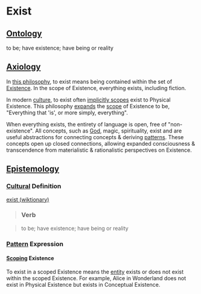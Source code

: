# Exist

## [Ontology](./ontology.md)

to be; have existence; have being or reality

## [Axiology](./axiology.md)

In [this philosophy](./this-philosophy.md), to exist means being contained within the set of [Existence](./existence.md). In the scope of Existence, everything exists, including fiction.

In modern [culture](./culture.md), to exist often [implicitly scopes](./implicit-scope.md) exist to Physical Existence. This philosophy [expands](./expanding-consciousness.md) the [scope](./scope) of Existence to be, "Everything that 'is', or more simply, everything".

When everything exists, the entirety of language is open, free of "non-existence". All concepts, such as [God](./god.md), magic, spirituality, exist and are useful abstractions for connecting concepts & deriving [patterns](./pattern.md). These concepts open up closed connections, allowing expanded consciousness & transcendence from materialistic & rationalistic perspectives on Existence.

## [Epistemology](./epistemology.md)

### [Cultural](./culture.md) Definition

<a href="http://en.wiktionary.org/wiki/exist" target="_blank">exist (wiktionary)</a>

> ### Verb

> to be; have existence; have being or reality

### [Pattern](./pattern.md) Expression

#### [Scoping](./scope.md) Existence

To exist in a scoped Existence means the [entity](./entity.md) exists or does not exist within the scoped Existence. For example, Alice in Wonderland does not exist in Physical Existence but exists in Conceptual Existence.
